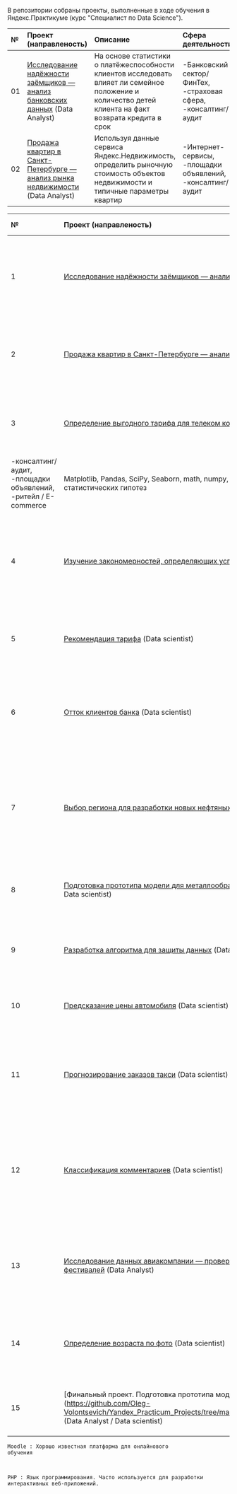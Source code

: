 В репозитории собраны проекты, выполненные в ходе обучения в Яндекс.Практикуме (курс "Специалист по Data Science").

| № | Проект (направленость) | Описание | Сфера деятельности | Используемые инструменты |
| :---------------------- | :---------------------- | :---------------------- | :---------------------- | :---------------------- |
01	 |	[Исследование надёжности заёмщиков — анализ банковских данных](https://github.com/Oleg-Volontsevich/Yandex_Practicum_Projects/tree/master/reliability_of_borrowers_analyzing)  (Data Analyst)	 |	На основе статистики о платёжеспособности клиентов исследовать влияет ли семейное положение и количество детей клиента на факт возврата кредита в срок	 |	-Банковский сектор/ФинТех, -страховая сфера, -консалтинг/аудит	 |	Matplotlib, Pandas, PyMystem3, SciKitLearn, SciPy, Seaborn, numpy, лемматизация, предобработка данных	 |
02	 |	[Продажа квартир в Санкт-Петербурге — анализ рынка недвижимости](https://github.com/Oleg-Volontsevich/Yandex_Practicum_Projects/tree/master/apartments_for_sale_analyzing)  (Data Analyst)	 |	Используя данные сервиса Яндекс.Недвижимость, определить рыночную стоимость объектов недвижимости и типичные параметры квартир	 |	-Интернет-сервисы, -площадки объявлений, -консалтинг/аудит	 |	Matplotlib, Pandas, Python, math, визуализация данных, исследовательский анализ данных, предобработка данных	 |

| № | Проект (направленость) | Описание | Сфера деятельности | Используемые инструменты |
| :---------------------- | :---------------------- | :---------------------- | :---------------------- | :---------------------- |
1	 |	[Исследование надёжности заёмщиков — анализ банковских данных](https://github.com/Oleg-Volontsevich/Yandex_Practicum_Projects/tree/master/reliability_of_borrowers_analyzing)  (Data Analyst)	 |	На основе статистики о платёжеспособности клиентов исследовать влияет ли семейное положение и количество детей клиента на факт возврата кредита в срок	 |	-Банковский сектор/ФинТех, -страховая сфера, -консалтинг/аудит	 |	Matplotlib, Pandas, PyMystem3, SciKitLearn, SciPy, Seaborn, numpy, лемматизация, предобработка данных	 |
2	 |	[Продажа квартир в Санкт-Петербурге — анализ рынка недвижимости](https://github.com/Oleg-Volontsevich/Yandex_Practicum_Projects/tree/master/apartments_for_sale_analyzing)  (Data Analyst)	 |	Используя данные сервиса Яндекс.Недвижимость, определить рыночную стоимость объектов недвижимости и типичные параметры квартир	 |	-Интернет-сервисы, -площадки объявлений, -консалтинг/аудит	 |	Matplotlib, Pandas, Python, math, визуализация данных, исследовательский анализ данных, предобработка данных	 |
3	 |	[Определение выгодного тарифа для телеком компании](https://github.com/Oleg-Volontsevich/Yandex_Practicum_Projects/tree/master/tarif_analyzing)  (Data Analyst)	 |	На основе данных клиентов оператора сотовой связи проанализировать поведение клиентов и поиск оптимального тарифа	 |	-Телеком, -маркетинг / SEO,
-консалтинг/аудит, -площадки объявлений, -ритейл / E-commerce	|	Matplotlib, Pandas, SciPy, Seaborn, math, numpy, описательная статистика, проверка статистических гипотез	 |
4	 |	[Изучение закономерностей, определяющих успешность игр](https://github.com/Oleg-Volontsevich/Yandex_Practicum_Projects/tree/master/successful_games_analysis)  (Data Analyst)	 |	Используя исторические данные о продажах компьютерных игр, оценки пользователей и экспертов, жанры и платформы, выявить закономерности, определяющие успешность игры 	 |	-Digital-агентства, -маркетинг / SEO, -Gamedev, -интернет-магазины, -ритейл / E-commerce, -консалтинг/аудит	 |	Matplotlib, Pandas, SciPy, Seaborn, numpy, исследовательский анализ данных, описательная статистика, предобработка данных, проверка статистических гипотез	 |
5	 |	[Рекомендация тарифа](https://github.com/Oleg-Volontsevich/Yandex_Practicum_Projects/tree/master/tariff_choosing_model) (Data scientist)	 |	Построить предсказательную модель для определения подходящего тарифа по поведению клиента.	 |	-Телеком, -маркетинг, -консалтинг/аудит, -площадки объявлений	 |	Matplotlib, Pandas, SciPy,Seaborn, math, numpy, sklearn, машинное обучение	 |
6	 |	[Отток клиентов банка](https://github.com/Oleg-Volontsevich/Yandex_Practicum_Projects/tree/master/exited_customers_model) (Data scientist)	 |	Анализ оттока клиентов из банка для выбор стратегии (удержание старых клиентов или привлечение новых клиентов).	 |	-Банковский сектор/ФинТех, -интернет-магазины, -интернет-сервисы, -страховая сфера, -ритейл / E-commerce, -консалтинг /аудит	 |	Matplotlib, Pandas, Seaborn, math, numpy, sklearn, машинное обучение	 |
7	 |	[Выбор региона для разработки новых нефтяных месторождений](https://github.com/Oleg-Volontsevich/Yandex_Practicum_Projects/tree/master/losses_risks_in_oil_model) (Data scientist)	 |	Решить в каком регионе добывать нефть. Построить модель машинного обучения, которая поможет определить регион, где добыча принесет наибольшую прибыль с наименьшим риском убытков.	 |	-Отраслевые компании, -индустрия, -промышленность, -консалтинг /аудит	 |	Bootstrap, Matplotlib, Pandas, SciPy, Seaborn, math, numpy, sklearn, машинное обучение	 |
8	 |	[Подготовка прототипа модели для металлообрабатывающего предприятия](https://github.com/Oleg-Volontsevich/Yandex_Practicum_Projects/tree/master/gold_recovery_coefficient_model) (Data Analyst / Data scientist)	 |	Разработка модели, предсказывающей коэффициент восстановления золота из золотосодержащей руды.	 |	-Отраслевые компании, -индустрия, -промышленность, -консалтинг /аудит	 |	Matplotlib, Pandas, Seaborn, math, numpy, sklearn, машинное обучение	 |
9	 |	[Разработка алгоритма для защиты данных](https://github.com/Oleg-Volontsevich/Yandex_Practicum_Projects/tree/master/personal_data_protecting) (Data scientist)	 |	Методом преобразования данных защитить личную информацию клиентов страховой компании. 	 |	-Информационная безопасность, -страховая сфера, -консалтинг /аудит	 |	Pandas, Seaborn, numpy, sklearn, машинное обучение	 |
10	 |	[Предсказание цены автомобиля](https://github.com/Oleg-Volontsevich/Yandex_Practicum_Projects/tree/master/cars_price_model) (Data scientist)	 |	Обучить модель для определения рыночной стоимости автомобиля.	 |	-Страховая сфера, -консалтинг/аудит, -площадки объявлений, -ритейл/E-commerce	 |	CatBoost, LightGBM, Pandas, numpy, sklearn, машинное обучение	 |
11	 |	[Прогнозирование заказов такси](https://github.com/Oleg-Volontsevich/Yandex_Practicum_Projects/tree/master/taxi_order_predict_model) (Data scientist)	 |	Обучить модель для предсказания количества заказов такси на следующий час.	 |	-Страховая сфера,  -туризм, -интернет-магазины, -интернет-сервисы, -ритейл/E-commerce, -консалтинг аудит	 |	CatBoost, LightGBM, Matplotlib, Pandas, StatsModels, numpy, sklearn, машинное обучение	 |
12	 |	[Классификация комментариев](https://github.com/Oleg-Volontsevich/Yandex_Practicum_Projects/tree/master/toxic_comments_text_model) (Data scientist)	 |	Ускорить модерацию комментариев в сообществе, автоматизировав оценку их токсичности. Обучить модель классифицировать комментарии на позитивные и негативные.	 |	-Маркетинг/SEO, -интернет-магазины, -ритейл/E-commerce, -консалтинг/аудит, -интернет-магазины, -интернет-сервисы, -площадки объявлений	 |	CatBoost, LightGBM, NLTK, Pandas, numpy, sklearn, машинное обучение	 |
13	 |	[Исследование данных авиакомпании — проверить гипотезу о повышении спроса во время фестивалей](https://github.com/Oleg-Volontsevich/Yandex_Practicum_Projects/tree/master/sql_and_airline_analyzing) (Data Analyst)	 |	Произвести выгрузки и подготовку данных авиакомпаний с помощью SQL, проверить гипотезу о различии среднего спроса на билеты во время различных событий	 |	-Туризм, -интернет-магазины, -интернет-сервисы, -ритейл/E-commerce, -консалтинг/аудит	 |	Matplotlib, Pandas, Python, SQL, SciPy, проверка статистических гипотез	 |
14	 |	[Определение возраста по фото](https://github.com/Oleg-Volontsevich/Yandex_Practicum_Projects/tree/master/age_by_photo_cv_model) (Data scientist)	 |	Построить модель, которая по фотографии определит приблизительный возраст человека. Есть набор фотографий людей с указанием возраста.	 |	-Информационная безопасность, -интернет-магазины, -интернет-сервисы, -ритейл/E-commerce, -b2b	 |	Matplotlib, Pandas, Seaborn, keras, компьютерное зрение, машинное обучение	 |
15	 |	[Финальный проект. Подготовка прототипа модели для металлургического предприятия.](https://github.com/Oleg-Volontsevich/Yandex_Practicum_Projects/tree/master/project15_metal_industry_temp_pred_model (Data Analyst / Data scientist)	 |	Обучить модель предсказывающую температуру стали по данным с разных этапов обработки.	 |	-Отраслевые компании, -индустрия, -промышленность, -консалтинг /аудит	 |	Matplotlib, Pandas, CatBoost, LightGBM, Seaborn, math, numpy, sklearn, машинное обучение	 |


<code>Moodle
:   Хорошо известная платформа для онлайнового обучения

PHP
:   Язык программирования.
    Часто используется для разработки интерактивных веб-приложений.
</code>

